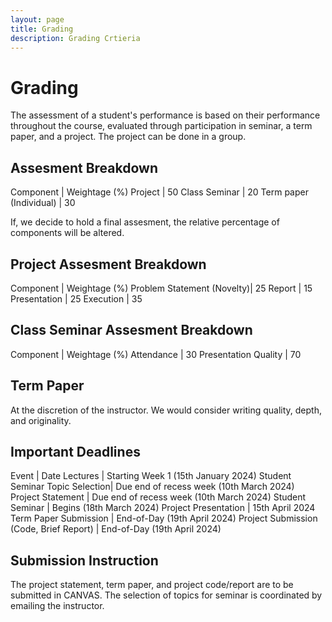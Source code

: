 ```yaml
---
layout: page
title: Grading
description: Grading Crtieria
---
```


# Grading

The assessment of a student's performance  is based on their performance throughout the course, evaluated through participation in seminar, a term paper, and a project. The project can be done in a group.

## Assesment Breakdown

Component |  Weightage (%) 
Project |  50
Class Seminar |  20
Term paper (Individual) | 30

If, we decide to hold a final assesment, the relative percentage of components will be altered.

## Project Assesment Breakdown

Component |  Weightage (%) 
Problem Statement (Novelty)|  25
Report |  15
Presentation | 25
Execution | 35

## Class Seminar Assesment Breakdown

Component |  Weightage (%) 
Attendance |  30
Presentation Quality |  70

## Term Paper

At the discretion of the instructor. We would consider writing quality, depth, and originality.

## Important Deadlines

Event |  Date
Lectures | Starting Week 1 (15th January 2024)
Student Seminar Topic Selection| Due end of recess week (10th March 2024)
Project  Statement | Due end of recess week (10th March 2024)
Student Seminar | Begins (18th March 2024)
Project Presentation  | 15th April 2024
Term Paper Submission  | End-of-Day (19th April 2024)
Project Submission (Code, Brief Report) | End-of-Day (19th April 2024)


## Submission Instruction

The project statement,  term paper, and project code/report are to be submitted in CANVAS. The selection of topics for seminar is coordinated by emailing the instructor.






